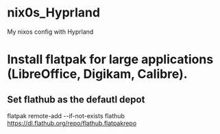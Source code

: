 # nix0s_Hyprland
My nixos config with Hyprland


# Install flatpak for large applications (LibreOffice, Digikam, Calibre).
## Set flathub as the defautl depot
flatpak remote-add --if-not-exists flathub https://dl.flathub.org/repo/flathub.flatpakrepo
